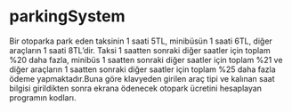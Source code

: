 # parkingSystem
Bir otoparka park eden taksinin 1 saati 5TL, minibüsün 1 saati 6TL, diğer araçların 1 saati 8TL’dir. Taksi 1 saatten sonraki diğer saatler
için toplam %20 daha fazla, minibüs 1 saatten sonraki diğer saatler için toplam %21 ve diğer araçların 1 saatten sonraki diğer saatler için
toplam %25 daha fazla ödeme yapmaktadır.Buna göre klavyeden girilen araç tipi ve kalınan saat bilgisi girildikten sonra ekrana ödenecek otopark
ücretini hesaplayan programın kodları.
